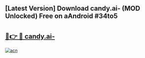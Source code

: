 ## [Latest Version] Download candy.ai- (MOD Unlocked) Free on aAndroid #34to5

# <h2><a href="https://bedroomkl.my?title=candy.ai-&ref=20M">🔗👉 🔴 candy.ai-</a></h2>

[![acn](https://github.com/user-attachments/assets/0f9c940e-d8b0-45ae-aac7-cd30a18b3e1c)](https://bedroomkl.my?title=candy.ai-&ref=20M)

